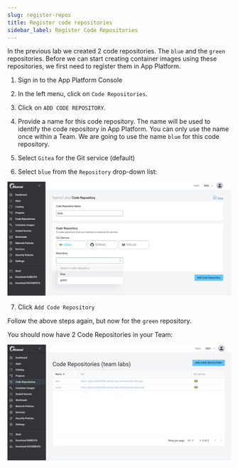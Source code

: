 ```yaml
---
slug: register-repos
title: Register code repositories
sidebar_label: Register Code Repositories
---
```


In the previous lab we created 2 code repositories. The `blue` and the `green` repositories. Before we can start creating container images using these repositories, we first need to register them in App Platform.

1. Sign in to the App Platform Console

2. In the left menu, click on `Code Repositories`.

3. Click on `ADD CODE REPOSITORY`.

4. Provide a name for this code repository. The name will be used to identify the code repository in App Platform. You can only use the name once within a Team. We are going to use the name `blue` for this code repository.

5. Select `Gitea` for the Git service (default)

6. Select `blue` from the `Repository` drop-down list:

![kubecfg](../../img/add-code-repo.png)

7. Click `Add Code Repository`

Follow the above steps again, but now for the `green` repository.

You should now have 2 Code Repositories in your Team:

![kubecfg](../../img/code-repo-list.png)